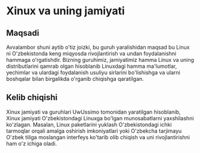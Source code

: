 # Xinux va uning jamiyati

## Maqsadi

Avvalambor shuni aytib o'tiz joizki, bu guruh yaralishidan maqsad bu Linux ni
O'zbekistonda keng miqyosda rivojlantirish va undan foydalanishni hammaga
o'rgatishdir. Bizning guruhimiz, jamiyatimiz hamma Linux va uning
distributlarini qamrab olgan hisoblanib Linuxdagi hamma ma'lumotlar, yechimlar
va ulardagi foydalanish usuliyu sirlarini bo'lishishga va ularni boshqalar bilan
birgalikda o'rganib chiqishga qaratilgan.

## Kelib chiqishi

Xinux jamiyati va guruhlari UwUssimo tomonidan yaratilgan hisoblanib, Xinux
jamiyati O'zbekistondagi Linuxga bo'lgan munosabatlarni yaxshilashni ko'zlagan.
Masalan, Linux paketlarini yuklash O'zbekistondagi ichki tarmoqlar orqali amalga
oshirish imkoniyatlari yoki O'zbekcha tarjimayu O'zbek tiliga moslangan
interfeys ko'tarib olib chiqish va uni rivojlantirishni ham o'z ichiga oladi.
